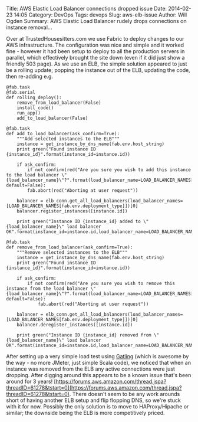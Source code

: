 Title: AWS Elastic Load Balancer connections dropped issue
Date: 2014-02-23 14:05
Category: DevOps
Tags: devops
Slug: aws-elb-issue
Author: Will Ogden
Summary: AWS Elastic Load Balancer rudely drops connections on instance removal...

Over at TrustedHousesitters.com we use Fabric to deploy changes to our AWS infrastructure. The configuration was nice and simple and it worked fine - however it had been setup to deploy to all the production servers in parallel, which effectively brought the site down (even if it did just show a friendly 503 page). As we use an ELB, the simple solution appeared to just be a rolling update; popping the instance out of the ELB, updating the code, then re-adding e.g.

    @fab.task
    @fab.serial
    def rolling_deploy():
        remove_from_load_balancer(False)
        install_code()
        run_app()
        add_to_load_balancer(False)

    @fab.task
    def add_to_load_balancer(ask_confirm=True):
        """Add selected instances to the ELB"""
        instance = get_instance_by_dns_name(fab.env.host_string)
        print green("Found instance ID {instance_id}".format(instance_id=instance.id))

        if ask_confirm:
            if not confirm(red("Are you sure you wish to add this instance to the load balancer \"{load_balancer_name}\"?".format(load_balancer_name=LOAD_BALANCER_NAMES[fab.env.deployment_type])), default=False):
            fab.abort(red("Aborting at user request"))

        balancer = elb_conn.get_all_load_balancers(load_balancer_names=[LOAD_BALANCER_NAMES[fab.env.deployment_type]])[0]
        balancer.register_instances([instance.id])

        print green("Instance ID {instance_id} added to \"{load_balancer_name}\" load balancer OK".format(instance_id=instance.id,load_balancer_name=LOAD_BALANCER_NAMES[fab.env.deployment_type]))

    @fab.task
    def remove_from_load_balancer(ask_confirm=True):
        """Remove selected instances to the ELB"""
        instance = get_instance_by_dns_name(fab.env.host_string)
        print green("Found instance ID {instance_id}".format(instance_id=instance.id))

        if ask_confirm:
            if not confirm(red("Are you sure you wish to remove this instance from the load balancer \"{load_balancer_name}\"?".format(load_balancer_name=LOAD_BALANCER_NAMES[fab.env.deployment_type])), default=False):
                fab.abort(red("Aborting at user request"))

        balancer = elb_conn.get_all_load_balancers(load_balancer_names=[LOAD_BALANCER_NAMES[fab.env.deployment_type]])[0]
        balancer.deregister_instances([instance.id])

        print green("Instance ID {instance_id} removed from \"{load_balancer_name}\" load balancer OK".format(instance_id=instance.id,load_balancer_name=LOAD_BALANCER_NAMES[fab.env.deployment_type]))

After setting up a very simple load test using [Gatling](http://gatling-tool.org/) (which is awesome by the way - no more JMeter, just simple Scala code), we noticed that when an instance was removed from the ELB any active connections were just dropping. After digging around this appears to be a known issue that's been around for 3 years! [https://forums.aws.amazon.com/thread.jspa?threadID=61278&tstart=0](https://forums.aws.amazon.com/thread.jspa?threadID=61278&tstart=0). There doesn't seem to be any work arounds short of having another ELB setup and flip flopping DNS, so we're stuck with it for now. Possibly the only solution is to move to HAProxy/Hipache or similar; the downside being the ELB is more competitively priced.
